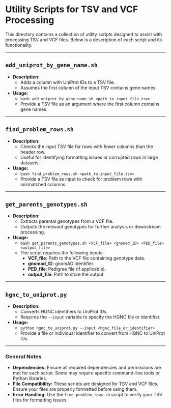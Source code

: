 # Utility Scripts for TSV and VCF Processing

This directory contains a collection of utility scripts designed to assist with processing TSV and VCF files. Below is a description of each script and its functionality.

---

## `add_uniprot_by_gene_name.sh`
- **Description:** 
  - Adds a column with UniProt IDs to a TSV file.
  - Assumes the first column of the input TSV contains gene names.
- **Usage:**
  - ```bash add_uniprot_by_gene_name.sh <path_to_input_file.tsv>```
  - Provide a TSV file as an argument where the first column contains gene names.

---

## `find_problem_rows.sh`
- **Description:** 
  - Checks the input TSV file for rows with fewer columns than the header row.
  - Useful for identifying formatting issues or corrupted rows in large datasets.
- **Usage:**
  - ```bash find_problem_rows.sh <path_to_input_file.tsv>```
  - Provide a TSV file as input to check for problem rows with mismatched columns.

---

## `get_parents_genotypes.sh`
- **Description:** 
  - Extracts parental genotypes from a VCF file.
  - Outputs the relevant genotypes for further analysis or downstream processing.
- **Usage:**
  - ```bash get_parents_genotypes.sh <VCF_file> <gnomad_ID> <PED_file> <output_file>```
  - The script requires the following inputs:
    - **VCF_file**: Path to the VCF file containing genotype data.
    - **gnomad_ID**: gnomAD identifier.
    - **PED_file**: Pedigree file (if applicable).
    - **output_file**: Path to store the output.

---

## `hgnc_to_uniprot.py`
- **Description:** 
  - Converts HGNC identifiers to UniProt IDs.
  - Requires the `--input` variable to specify the HGNC file or identifier.
- **Usage:**
  - ```python hgnc_to_uniprot.py --input <hgnc_file_or_identifier>```
  - Provide a file or individual identifier to convert from HGNC to UniProt IDs.

---

### General Notes
- **Dependencies:** Ensure all required dependencies and permissions are met for each script. Some may require specific command-line tools or Python libraries.
- **File Compatibility:** These scripts are designed for TSV and VCF files. Ensure your files are properly formatted before using them.
- **Error Handling:** Use the `find_problem_rows.sh` script to verify your TSV files for formatting issues.
